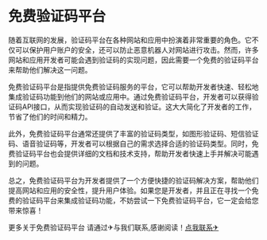 # 免费验证码平台

随着互联网的发展，验证码平台在各种网站和应用中扮演着非常重要的角色。它不仅可以保护用户账户的安全，还可以防止恶意机器人对网站进行攻击。然而，许多网站和应用开发者可能会遇到验证码的实现问题，因此需要一个免费的验证码平台来帮助他们解决这一问题。

免费验证码平台是指提供免费验证码服务的平台，它可以帮助开发者快速、轻松地集成验证码功能到他们的网站或应用中。通过免费验证码平台，开发者可以获得验证码API接口，从而实现验证码的自动发送和验证。这大大简化了开发者的工作，节省了他们的时间和精力。

此外，免费验证码平台通常还提供了丰富的验证码类型，如图形验证码、短信验证码、语音验证码等，开发者可以根据自己的需求选择合适的验证码类型。同时，免费验证码平台也会提供详细的文档和技术支持，帮助开发者快速上手并解决可能遇到的问题。

总之，免费验证码平台为开发者提供了一个方便快捷的验证码解决方案，帮助他们提高网站和应用的安全性，提升用户体验。如果您是开发者，并且正在寻找一个免费的验证码平台来集成验证码功能，不妨尝试一下免费验证码平台，它一定会给您带来惊喜！

更多关于免费验证码平台 请通过✈与我们联系,感谢阅读！[点我联系✈](https://doc.G208.com)